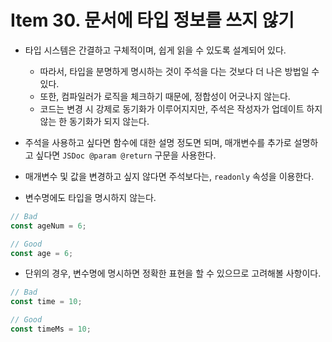 # Item 30. 문서에 타입 정보를 쓰지 않기

* 타입 시스템은 간결하고 구체적이며, 쉽게 읽을 수 있도록 설계되어 있다.
    * 따라서, 타입을 분명하게 명시하는 것이 주석을 다는 것보다 더 나은 방법일 수 있다.
    * 또한, 컴파일러가 로직을 체크하기 때문에, 정합성이 어긋나지 않는다.
    * 코드는 변경 시 강제로 동기화가 이루어지지만, 주석은 작성자가 업데이트 하지 않는 한 동기화가 되지 않는다.

* 주석을 사용하고 싶다면 함수에 대한 설명 정도면 되며, 매개변수를 추가로 설명하고 싶다면 `JSDoc @param @return` 구문을 사용한다.
* 매개변수 및 값을 변경하고 싶지 않다면 주석보다는, `readonly` 속성을 이용한다.
* 변수명에도 타입을 명시하지 않는다.
```ts
// Bad
const ageNum = 6;

// Good
const age = 6;
```

* 단위의 경우, 변수명에 명시하면 정확한 표현을 할 수 있으므로 고려해볼 사항이다.
```ts
// Bad
const time = 10;

// Good
const timeMs = 10;
```
